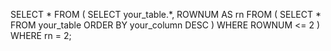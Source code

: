 SELECT * 
FROM (
    SELECT your_table.*, ROWNUM AS rn 
    FROM (
        SELECT * 
        FROM your_table
        ORDER BY your_column DESC
    ) 
    WHERE ROWNUM <= 2
)
WHERE rn = 2;
